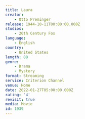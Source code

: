 ```yaml
---
title: Laura
creator:
    - Otto Preminger
release: 1944-10-11T00:00:00.000Z
studios:
    - 20th Century Fox
language:
    - English
country:
    - United States
length: 88
genre:
    - Drama
    - Mystery
format: Streaming
service: Criterion Channel
venue: Home
date: 2022-01-27T05:00:00.000Z
rating: '4'
revisit: true
media: Movie
id: 1939
---
```



